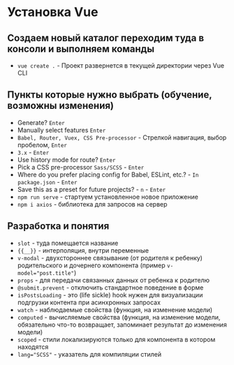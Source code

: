 # Установка Vue

## Создаем новый каталог переходим туда в консоли и выполняем команды

- `vue create .` - Проект развернется в текущей директории через Vue CLI

## Пункты которые нужно выбрать (обучение, возможны изменения)

- Generate? `Enter`
- Manually select features `Enter`
- `Babel, Router, Vuex, CSS Pre-processor` - Стрелкой навигация, выбор пробелом, `Enter`
- `3.x` - `Enter`
- Use history mode for route? `Enter`
- Pick a CSS pre-processor `Sass/SCSS` - `Enter`
- Where do you prefer placing config for Babel, ESLint, etc.? - `In package.json` - `Enter`
- Save this as a preset for future projects? - `n` - `Enter`
- `npm run serve` - стартуем установленное новое приложение
- `npm i axios` - библиотека для запросов на сервер

## Разработка и понятия

- `slot` - туда помещается название
- `{{__}}` - интерполяция, внутри переменные
- `v-modal` - двухстороннее связывание (от родителя к ребенку) родительского и дочернего компонента (пример `v-model="post.title"`)
- `props` - для передачи связанных данных от ребенка к родителю
- `@submit.prevent` - отключить стандартное поведение в форме
- `isPostsLoading` - это (life sickle) hook нужен для визуализации подгрузки контента при асинхронных запросах
- `watch` - наблюдаемые свойства (функция, на изменение модели)
- `computed` - вычисляемые свойства (функция, на изменение модели, обязательно что-то возвращает, запоминает результат до изменения модели)
- `scoped` - стили локализируются только для компонента в котором находятся
- `lang="SCSS"` - указатель для компиляции стилей
